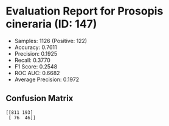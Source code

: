# Evaluation Report for Prosopis cineraria (ID: 147)
- Samples: 1126 (Positive: 122)
- Accuracy: 0.7611
- Precision: 0.1925
- Recall: 0.3770
- F1 Score: 0.2548
- ROC AUC: 0.6682
- Average Precision: 0.1972

## Confusion Matrix
```
[[811 193]
 [ 76  46]]
```